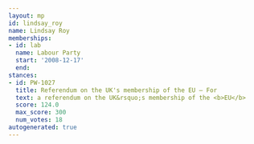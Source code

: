 ```yaml
---
layout: mp
id: lindsay_roy
name: Lindsay Roy
memberships:
- id: lab
  name: Labour Party
  start: '2008-12-17'
  end: 
stances:
- id: PW-1027
  title: Referendum on the UK's membership of the EU — For
  text: a referendum on the UK&rsquo;s membership of the <b>EU</b>
  score: 124.0
  max_score: 300
  num_votes: 18
autogenerated: true
---
```

